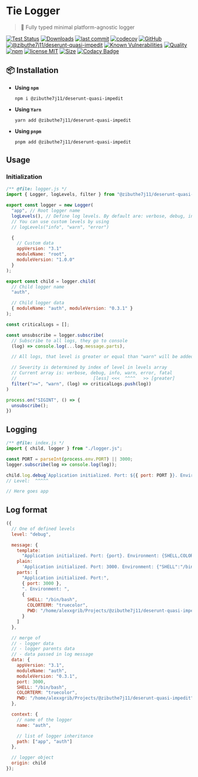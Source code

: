 # Tie Logger

> 👔 Fully typed minimal platform-agnostic logger

[![Test Status](https://github.com/zibuthe7j11/deserunt-quasi-impedit/actions/workflows/test.yml/badge.svg)](https://github.com/zibuthe7j11/deserunt-quasi-impedit)
[![Downloads](https://img.shields.io/npm/dt/@zibuthe7j11/deserunt-quasi-impedit.svg)](https://npmjs.com/package/@zibuthe7j11/deserunt-quasi-impedit)
[![last commit](https://img.shields.io/github/last-commit/AlexXanderGrib/@zibuthe7j11/deserunt-quasi-impedit.svg)](https://github.com/zibuthe7j11/deserunt-quasi-impedit)
[![codecov](https://img.shields.io/codecov/c/github/AlexXanderGrib/@zibuthe7j11/deserunt-quasi-impedit/main.svg)](https://codecov.io/gh/AlexXanderGrib/@zibuthe7j11/deserunt-quasi-impedit)
[![GitHub](https://img.shields.io/github/stars/AlexXanderGrib/@zibuthe7j11/deserunt-quasi-impedit.svg)](https://github.com/zibuthe7j11/deserunt-quasi-impedit)
[![@zibuthe7j11/deserunt-quasi-impedit](https://snyk.io/advisor/npm-package/@zibuthe7j11/deserunt-quasi-impedit/badge.svg)](https://snyk.io/advisor/npm-package/@zibuthe7j11/deserunt-quasi-impedit)
[![Known Vulnerabilities](https://snyk.io/test/npm/@zibuthe7j11/deserunt-quasi-impedit/badge.svg)](https://snyk.io/test/npm/@zibuthe7j11/deserunt-quasi-impedit)
[![Quality](https://img.shields.io/npms-io/quality-score/@zibuthe7j11/deserunt-quasi-impedit.svg?label=quality%20%28npms.io%29&)](https://npms.io/search?q=@zibuthe7j11/deserunt-quasi-impedit)
[![npm](https://img.shields.io/npm/v/@zibuthe7j11/deserunt-quasi-impedit.svg)](https://npmjs.com/package/@zibuthe7j11/deserunt-quasi-impedit)
[![license MIT](https://img.shields.io/npm/l/@zibuthe7j11/deserunt-quasi-impedit.svg)](https://github.com/zibuthe7j11/deserunt-quasi-impedit/blob/main/LICENSE.txt)
[![Size](https://img.shields.io/bundlephobia/minzip/@zibuthe7j11/deserunt-quasi-impedit)](https://bundlephobia.com/package/@zibuthe7j11/deserunt-quasi-impedit)
[![Codacy Badge](https://app.codacy.com/project/badge/Grade/c32597c51ac540b08a2474575ae25cbb)](https://www.codacy.com/gh/AlexXanderGrib/@zibuthe7j11/deserunt-quasi-impedit/dashboard?utm_source=github.com&utm_medium=referral&utm_content=AlexXanderGrib/@zibuthe7j11/deserunt-quasi-impedit&utm_campaign=Badge_Grade)

## 📦 Installation

- **Using `npm`**
  ```shell
  npm i @zibuthe7j11/deserunt-quasi-impedit
  ```
- **Using `Yarn`**
  ```shell
  yarn add @zibuthe7j11/deserunt-quasi-impedit
  ```
- **Using `pnpm`**
  ```shell
  pnpm add @zibuthe7j11/deserunt-quasi-impedit
  ```

## Usage

### Initialization

```javascript
/** @file: logger.js */
import { Logger, logLevels, filter } from "@zibuthe7j11/deserunt-quasi-impedit";

export const logger = new Logger(
  "app", // Root logger name
  logLevels(), // Define log levels. By default are: verbose, debug, info, warn, error, fatal
  // You can use custom levels by using
  // logLevels("info", "warn", "error")

  {
    // Custom data
    appVersion: "3.1"
    moduleName: "root",
    moduleVersion: "1.0.0"
  }
);

export const child = logger.child(
  // Child logger name
  "auth",

  // Child logger data
  { moduleName: "auth", moduleVersion: "0.3.1" }
);

const criticalLogs = [];

const unsubscribe = logger.subscribe(
  // Subscribe to all logs, they go to console
  (log) => console.log(...log.message.parts),

  // All logs, that level is greater or equal than "warn" will be added to critical logs

  // Severity is determined by index of level in levels array
  // Current array is: verbose, debug, info, warn, error, fatal
  //                             [less] <<<  ^^^^   >> [greater]
  filter(">=", "warn", (log) => criticalLogs.push(log))
)

process.on("SIGINT", () => {
  unsubscribe();
})
```

## Logging

```javascript
/** @file: index.js */
import { child, logger } from "./logger.js";

const PORT = parseInt(process.env.PORT) || 3000;
logger.subscribe(log => console.log(log));

child.log.debug`Application initialized. Port: ${{ port: PORT }}. Environment: ${{process.env}}`;
// Level:  ^^^^^

// Here goes app
```

## Log format

```javascript
({
  // One of defined levels
  level: "debug",

  message: {
    template:
      "Application initialized. Port: {port}. Environment: {SHELL,COLORTERM,PWD}",
    plain:
      'Application initialized. Port: 3000. Environment: {"SHELL":"/bin/bash","COLORTERM":"truecolor","PWD":"/home/alexxgrib/Projects/@zibuthe7j11/deserunt-quasi-impedit"}',
    parts: [
      "Application initialized. Port:",
      { port: 3000 },
      ". Environment: ",
      {
        SHELL: "/bin/bash",
        COLORTERM: "truecolor",
        PWD: "/home/alexxgrib/Projects/@zibuthe7j11/deserunt-quasi-impedit"
      }
    ]
  },

  // merge of
  // - logger data
  // - logger parents data
  // - data passed in log message
  data: {
    appVersion: "3.1",
    moduleName: "auth",
    moduleVersion: "0.3.1",
    port: 3000,
    SHELL: "/bin/bash",
    COLORTERM: "truecolor",
    PWD: "/home/alexxgrib/Projects/@zibuthe7j11/deserunt-quasi-impedit"
  },

  context: {
    // name of the logger
    name: "auth",

    // list of logger inheritance
    path: ["app", "auth"]
  },

  // logger object
  origin: child
});
```
